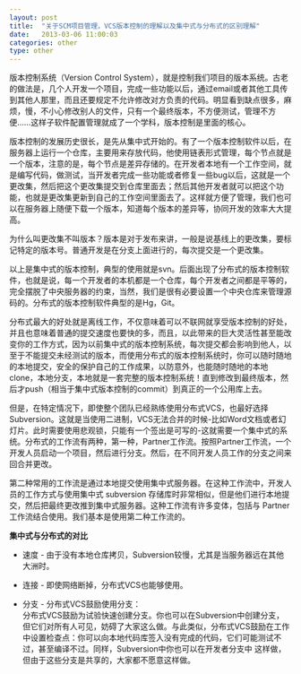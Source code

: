 ```yaml
---
layout: post
title:  "关于SCM项目管理，VCS版本控制的理解以及集中式与分布式的区别理解"
date:   2013-03-06 11:00:03
categories: other
type: other
---
```


版本控制系统（Version Control System），就是控制我们项目的版本系统。古老的做法是，几个人开发一个项目，完成一些功能以后，通过email或者其他工具传到其他人那里，而且还要规定不允许修改对方负责的代码。明显看到缺点很多，麻烦，慢，不小心修改别人的文件，只有一个最终版本，不方便测试，管理不方便……这样子软件配置管理就成了一个学科，版本控制是里面的核心。

版本控制的发展历史很长，是先从集中式开始的。有了一个版本控制软件以后，在服务器上运行一个仓库，主要用来存放代码，他使用链表形式管理，每个节点就是一个版本，注意的是，每个节点是差异存储的。在开发者本地有一个工作空间，就是编写代码，做测试，当开发者完成一些功能或者修复一些bug以后，这就是一个更改集，然后把这个更改集提交到仓库里面去；然后其他开发者就可以把这个功能，也就是更改集更新到自己的工作空间里面去了。这样就方便了管理，我们也可以在服务器上随便下载一个版本，知道每个版本的差异等，协同开发的效率大大提高。

为什么叫更改集不叫版本？版本是对于发布来讲，一般是说基线上的更改集，要标记特定的版本号。普通开发是在分支上面进行的，每次提交是一个更改集。

以上是集中式的版本控制，典型的使用就是svn。后面出现了分布式的版本控制软件，也就是说，每一个开发者的本机都是一个仓库，每个开发者之间都是平等的，完全摆脱了中央服务器的约束，当然，我们是很有必要设置一个中央仓库来管理源码的。分布式的版本控制软件典型的是Hg，Git。

分布式最大的好处就是离线工作，不仅意味着可以不联网就享受版本控制的好处，并且也意味着普通的提交速度也要快的多，而且，以此带来的巨大灵活性甚至能改变你的工作方式，因为以前集中式的版本控制系统，每次提交都会影响到他人，以至于不能提交未经测试的版本，而使用分布式的版本控制系统时，你可以随时随地的本地提交，安全的保护自己的工作成果，以防意外，也能随时随地的本地clone，本地分支，本地就是一套完整的版本控制系统！直到修改到最终版本，然后才push（相当于集中式版本控制的commit）到真正的一个公用库上去。

但是，在特定情况下，即使整个团队已经熟练使用分布式VCS，也最好选择Subversion。这就是当使用二进制，VCS无法合并的时候-比如Word文档或者幻灯片。此时需要使用悲观锁，只能有一个签出是可写的-这就需要一个集中式的系统。分布式的工作流有两种，第一种，Partner工作流。按照Partner工作流，一个开发人员启动一个项目，然后进行分支。然后，在不同开发人员工作的分支之间来回合并更改。

第二种常用的工作流是通过本地提交使用集中式服务器。在这种工作流中，开发人员的工作方式与使用集中式 subversion 存储库时非常相似，但是他们进行本地提交，然后把最终更改推到集中式服务器。这种工作流有许多变体，包括与 Partner 工作流结合使用。我们基本是使用第二种工作流的。

**集中式与分布式的对比**  

* 速度 - 由于没有本地仓库拷贝，Subversion较慢，尤其是当服务器远在其他大洲时。 
 
* 连接 - 即使网络断掉，分布式VCS也能够使用。  

* 分支 - 分布式VCS鼓励使用分支：  
分布式VCS鼓励为试验快速创建分支。你也可以在Subversion中创建分支，但它们对所有人可见，妨碍了大家这么做。与此类似，分布式VCS鼓励在工作中设置检查点：你可以向本地代码库签入没有完成的代码，它们可能测试不过，甚至编译不过。同样，Subversion中你也可以在开发者分支中 这样做，但由于这些分支是共享的，大家都不愿意这样做。